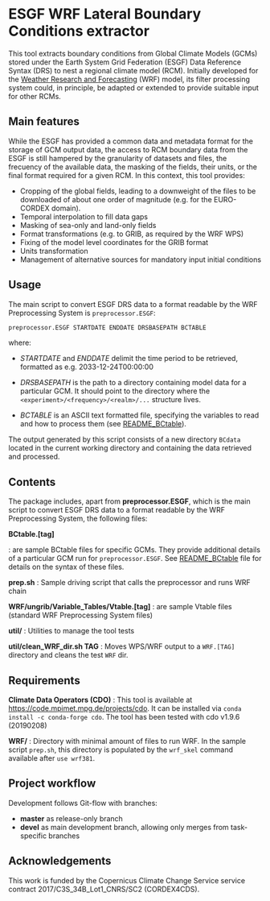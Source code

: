 ESGF WRF Lateral Boundary Conditions extractor
==============================================

This tool extracts boundary conditions from Global Climate Models (GCMs) stored
under the Earth System Grid Federation (ESGF) Data Reference Syntax (DRS) to
nest a regional climate model (RCM). Initially developed for the
[Weather Research and Forecasting](https://www.mmm.ucar.edu/weather-research-and-forecasting-model)
(WRF) model, its filter processing system could, in principle, be adapted or
extended to provide suitable input for other RCMs.

Main features
-------------

While the ESGF has provided a common data and metadata format for the storage
of GCM output data, the access to RCM boundary data from the ESGF is still
hampered by the granularity of datasets and files, the frecuency of the
available data, the masking of the fields, their units, or the final format
required for a given RCM. In this context, this tool provides:

 * Cropping of the global fields, leading to a downweight of the files to be
   downloaded of about one order of magnitude (e.g. for the EURO-CORDEX
   domain).
 * Temporal interpolation to fill data gaps 
 * Masking of sea-only and land-only fields
 * Format transformations (e.g. to GRIB, as required by the WRF WPS)
 * Fixing of the model level coordinates for the GRIB format
 * Units transformation
 * Management of alternative sources for mandatory input initial conditions

Usage
-----

The main script to convert ESGF DRS data to a format readable by the WRF
Preprocessing System is `preprocessor.ESGF`:

```bash
preprocessor.ESGF STARTDATE ENDDATE DRSBASEPATH BCTABLE
```

where:

 * *STARTDATE* and *ENDDATE* delimit the time period to be retrieved, formatted
   as e.g. 2033-12-24T00:00:00

 * *DRSBASEPATH* is the path to a directory containing model data for a
   particular GCM. It should point to the directory where the
   `<experiment>/<frequency>/<realm>/...` structure lives.

 * *BCTABLE* is an ASCII text formatted file, specifying the variables to read
   and how to process them (see [README_BCtable](README_BCtable.md)).

The output generated by this script consists of a new directory `BCdata`
located in the current working directory and containing the data retrieved and
processed.

Contents
--------

The package includes, apart from **preprocessor.ESGF**, which is the main
script to convert ESGF DRS data to a format readable by the WRF Preprocessing
System, the following files:

**BCtable.[tag]**

:  are sample BCtable files for specific GCMs. They provide additional details
   of a particular GCM run for `preprocessor.ESGF`. See
   [README_BCtable](README_BCtable.md) file for details on the syntax of these
   files.

**prep.sh**
:  Sample driving script that calls the preprocessor and runs WRF chain

**WRF/ungrib/Variable_Tables/Vtable.[tag]**
:  are sample Vtable files (standard WRF Preprocessing System files)

**util/**
:  Utilities to manage the tool tests

**util/clean_WRF_dir.sh TAG**
:  Moves WPS/WRF output to a `WRF.[TAG]` directory and cleans the test `WRF` dir.

Requirements
------------

**Climate Data Operators (CDO)**
:  This tool is available at https://code.mpimet.mpg.de/projects/cdo. It can be
   installed via `conda install -c conda-forge cdo`. The tool has been tested
   with cdo v1.9.6 (20190208)

**WRF/**
:  Directory with minimal amount of files to run WRF.  In the sample script
   `prep.sh`, this directory is populated by the `wrf_skel` command available
   after `use wrf381`.


Project workflow
----------------
Development follows Git-flow with branches:

 * __master__ as release-only branch
 * __devel__ as main development branch, allowing only merges from task-specific branches

Acknowledgements
----------------

This work is funded by the Copernicus Climate Change Service service contract
2017/C3S_34B_Lot1_CNRS/SC2 (CORDEX4CDS).
